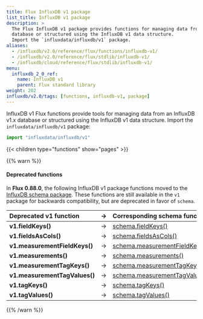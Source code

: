 ```yaml
---
title: Flux InfluxDB v1 package
list_title: InfluxDB v1 package
description: >
  The Flux InfluxDB v1 package provides functions for managing data from an InfluxDB v1.x
  database or structured using the InfluxDB v1 data structure.
  Import the `influxdata/influxdb/v1` package.
aliases:
  - /influxdb/v2.0/reference/flux/functions/influxdb-v1/
  - /influxdb/v2.0/reference/flux/stdlib/influxdb-v1/
  - /influxdb/cloud/reference/flux/stdlib/influxdb-v1/
menu:
  influxdb_2_0_ref:
    name: InfluxDB v1
    parent: Flux standard library
weight: 202
influxdb/v2.0/tags: [functions, influxdb-v1, package]
---
```


InfluxDB v1 Flux functions provide tools for managing data from an InfluxDB v1.x
database or structured using the InfluxDB v1 data structure.
Import the `influxdata/influxdb/v1` package:

```js
import "influxdata/influxdb/v1"
```

{{< children type="functions" show="pages" >}}

{{% warn %}}
#### Deprecated functions
In **Flux 0.88.0**, the following InfluxDB v1 package functions moved to the
[InfluxDB schema package](/influxdb/v2.0/reference/flux/stdlib/influxdb-schema/).
These functions are still available in the `v1` package for backwards compatibility,
but are deprecated in favor of `schema`.

| Deprecated v1 function        | → | Corresponding schema function                                                                      |
|:-------------------           |:-:|:------------------------                                                                           |
| **v1.fieldKeys()**            | → | [schema.fieldKeys()](/influxdb/v2.0/reference/flux/stdlib/influxdb-schema/fieldkeys/)                       |
| **v1.fieldsAsCols()**         | → | [schema.fieldsAsCols()](/influxdb/v2.0/reference/flux/stdlib/influxdb-schema/fieldsascols/)                 |
| **v1.measurementFieldKeys()** | → | [schema.measurementFieldKeys()](/influxdb/v2.0/reference/flux/stdlib/influxdb-schema/measurementfieldkeys/) |
| **v1.measurements()**         | → | [schema.measurements()](/influxdb/v2.0/reference/flux/stdlib/influxdb-schema/measurements/)                 |
| **v1.measurementTagKeys()**   | → | [schema.measurementTagKeys()](/influxdb/v2.0/reference/flux/stdlib/influxdb-schema/measurementtagkeys/)     |
| **v1.measurementTagValues()** | → | [schema.measurementTagValues()](/influxdb/v2.0/reference/flux/stdlib/influxdb-schema/measurementtagvalues/) |
| **v1.tagKeys()**              | → | [schema.tagKeys()](/influxdb/v2.0/reference/flux/stdlib/influxdb-schema/tagkeys/)                           |
| **v1.tagValues()**            | → | [schema.tagValues()](/influxdb/v2.0/reference/flux/stdlib/influxdb-schema/tagvalues/)                       |
{{% /warn %}}
